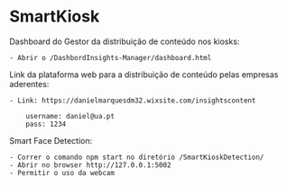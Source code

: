 # SmartKiosk

Dashboard do Gestor da distribuição de conteúdo nos kiosks:

	- Abrir o /DashbordInsights-Manager/dashboard.html




Link da plataforma web para a distribuição de conteúdo pelas empresas aderentes:

	- Link:	https://danielmarquesdm32.wixsite.com/insightscontent

		username: daniel@ua.pt
		pass: 1234



Smart Face Detection:

	- Correr o comando npm start no diretório /SmartKioskDetection/
	- Abrir no browser http://127.0.0.1:5002
	- Permitir o uso da webcam

